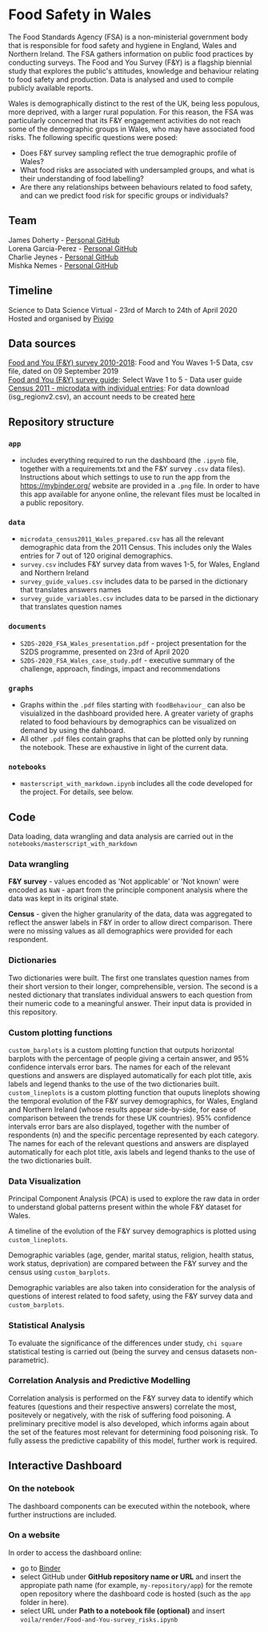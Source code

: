 # Food Safety in Wales 


The Food Standards Agency (FSA) is a non-ministerial government body that is responsible for food safety and hygiene in England, Wales and Northern Ireland. The FSA gathers information on public food practices by conducting surveys. The Food and You Survey (F&Y) is a flagship biennial study that explores the public's attitudes, knowledge and behaviour relating to food safety and production. Data is analysed and used to compile publicly available reports. 

Wales is demographically distinct to the rest of the UK, being less populous, more deprived, with a larger rural population. For this reason, the FSA was particularly concerned that its F&Y engagement activities do not reach some of the demographic groups in Wales, who may have associated food risks. The following specific questions were posed: 

* Does F&Y survey sampling reflect the true demographic profile of Wales? 
* What food risks are associated with undersampled groups, and what is their understanding of food labelling? 
* Are there any relationships between behaviours related to food safety, and can we predict food risk for specific groups or individuals?


## Team

James Doherty - [Personal GitHub](https://github.com/jimmyd83) \
Lorena Garcia-Perez - [Personal GitHub](https://github.com/lorena-gp) \
Charlie Jeynes - [Personal GitHub](https://github.com/charliejeynes) \
Mishka Nemes - [Personal GitHub](https://github.com/mihaelanemes) 


## Timeline

Science to Data Science Virtual - 23rd of March to 24th of April 2020 \
Hosted and organised by [Pivigo](https://www.pivigo.com/)

## Data sources

[Food and You (F&Y) survey 2010-2018](https://data.gov.uk/dataset/6cae91e7-a5aa-45b4-880d-29b3b7ea93b0/food-and-you-wave-five): Food and You Waves 1-5 Data, csv file, dated on 09 September 2019 \
[Food and You (F&Y) survey guide](https://data.food.gov.uk/catalog/datasets/3f3ad1b7-8cf3-444b-abbf-f784ea4551e1): Select Wave 1 to 5 - Data user guide \
[Census 2011 - microdata with individual entries](https://www.ons.gov.uk/census/2011census/2011censusdata/censusmicrodata/securemicrodata): For data download (isg_regionv2.csv), an account needs to be created [here](https://www.ukdataservice.ac.uk/get-data/how-to-access/registration)


## Repository structure

### `app`
* includes everything required to run the dashboard (the `.ipynb` file, together with a requirements.txt and the F&Y survey `.csv` data files). Instructions about which settings to use to run the app from the https://mybinder.org/ website are provided in a `.png` file. In order to have this app available for anyone online, the relevant files must be localted in a public repository. 

### `data`
*  `microdata_census2011_Wales_prepared.csv` has all the relevant demographic data from the 2011 Census. This includes only the Wales entries for 7 out of 120 original demographics.
*  `survey.csv` includes F&Y survey data from waves 1-5, for Wales, England and Northern Ireland
*  `survey_guide_values.csv` includes data to be parsed in the dictionary that translates answers names 
*  `survey_guide_variables.csv` includes data to be parsed in the dictionary that translates question names 

### `documents`
* `S2DS-2020_FSA_Wales_presentation.pdf` - project presentation for the S2DS programme, presented on 23rd of April 2020
* `S2DS-2020_FSA_Wales_case_study.pdf` - executive summary of the challenge, approach, findings, impact and recommendations 

### `graphs`
* Graphs within the `.pdf` files starting with `foodBehaviour_` can also be visuialized in the dashboard provided here. A greater variety of graphs related to food behaviours by demographics can be visualized on demand by using the dahboard.
* All other `.pdf` files contain graphs that can be plotted only by running the notebook. These are exhaustive in light of the current data.

### `notebooks` 
* `masterscript_with_markdown.ipynb` includes all the code developed for the project. For details, see below.



## Code

Data loading, data wrangling and data analysis are carried out in the `notebooks/masterscript_with_markdown`

### Data wrangling 

**F&Y survey** - values encoded as 'Not applicable' or 'Not known' were encoded as `NaN`  - apart from the principle component analysis where the data was kept in its original state.  

**Census** - given the higher granularity of the data, data was aggregated to reflect the answer labels in F&Y in order to allow direct comparison. There were no missing values as all demographics were provided for each respondent.

### Dictionaries 

Two dictionaries were built. The first one translates question names from their short version to their longer, comprehensible, version. The second is a nested dictionary that translates individual answers to each question from their numeric code to a meaningful answer. Their input data is provided in this repository.

### Custom plotting functions

`custom_barplots` is a custom plotting function that outputs horizontal barplots with the percentage of people giving a certain answer, and 95% confidence intervals error bars. The names for each of the relevant questions and answers are displayed automatically for each plot title, axis labels and legend thanks to the use of the two dictionaries built. \
`custom_lineplots` is a custom plotting function that ouputs lineplots showing the temporal evolution of the F&Y survey demographics, for Wales, England and Northern Ireland (whose results appear side-by-side, for ease of comparison between the trends for these UK countries). 95% confidence intervals error bars are also displayed, together with the number of respondents (n) and the specific percentage represented by each category. The names for each of the relevant questions and answers are displayed automatically for each plot title, axis labels and legend thanks to the use of the two dictionaries built.

### Data Visualization

Principal Component Analysis (PCA) is used to explore the raw data in order to understand global patterns present within the whole F&Y dataset for Wales.

A timeline of the evolution of the F&Y survey demographics is plotted using `custom_lineplots`. 

Demographic variables (age, gender, marital status, religion, health status, work status, deprivation) are compared between the F&Y survey and the census using `custom_barplots`. 

Demographic variables are also taken into consideration for the analysis of questions of interest related to food safety, using the F&Y survey data and `custom_barplots`.

### Statistical Analysis

To evaluate the significance of the differences under study, `chi square` statistical testing is carried out (being the survey and census datasets non-parametric).

### Correlation Analysis and Predictive Modelling

Correlation analysis is performed on the F&Y survey data to identify which features (questions and their respective answers) correlate the most, positevely or negatively, with the risk of suffering food poisoning.  A preliminary precitive model is also developed, which informs again about the set of the features most relevant for determining food poisoning risk. To fully assess the predictive capability of this model, further work is required.


## Interactive Dashboard

### On the notebook
The dashboard components can be executed within the notebook, where further instructions are included.

### On a website
In order to access the dashboard online:
* go to [Binder](https://mybinder.org/)
* select GitHub under __GitHub repository name or URL__ and insert the appropiate path name (for example, `my-repository/app`) for the remote open repository where the dashboard code is hosted (such as the `app` folder in here). 
* select URL under __Path to a notebook file (optional)__ and insert `voila/render/Food-and-You-survey_risks.ipynb`

